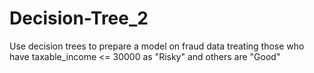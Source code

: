 # Decision-Tree_2
Use decision trees to prepare a model on fraud data  treating those who have taxable_income &lt;= 30000 as "Risky" and others are "Good"
